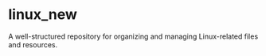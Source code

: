 # linux_new
A well-structured repository for organizing and managing Linux-related files and resources.
